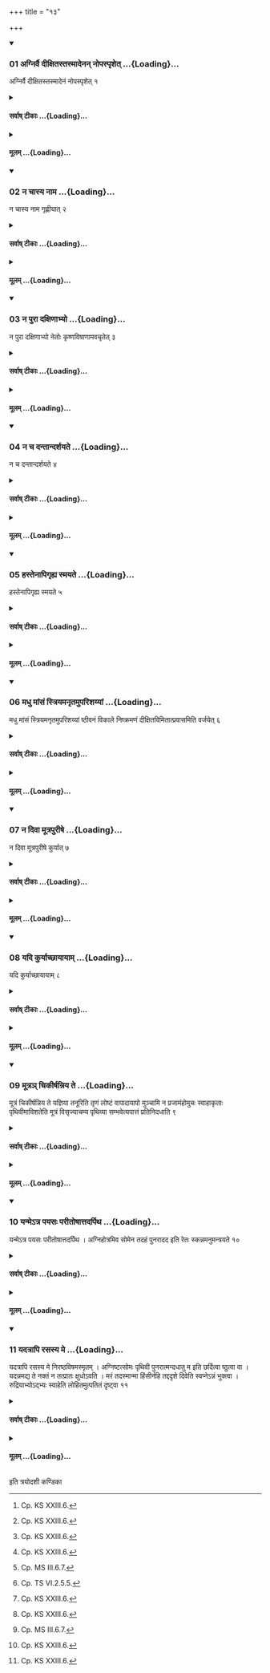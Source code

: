 +++
title = "१३"

+++

<div class="js_include" includetitle="true" newlevelforh1="3" unfilled url="/vedAH_yajuH/taittirIyam/sUtram/ApastambaH/shrautam/vishvAsa-prastutiH/10/13/01_agnirvai_dIxitastasmAdenan_nopaspRshet.md">
<details open><summary><h3>01 अग्निर्वै दीक्षितस्तस्मादेनन् नोपस्पृशेत् ...{Loading}...</h3></summary>

अग्निर्वै दीक्षितस्तस्मादेनं नोपस्पृशेत् १
</details>
</div>
<div class="js_include collapsed" newlevelforh1="4" title="सर्वाष् टीकाः" unfilled url="/vedAH_yajuH/taittirIyam/sUtram/ApastambaH/shrautam/sarvASh_TIkAH/10/13/01_agnirvai_dIxitastasmAdenan_nopaspRshet.md">
<details><summary><h4>सर्वाष् टीकाः ...{Loading}...</h4></summary>
<details><summary>थिते</summary>

1. A consecrated (sacrificer) is indeed fire (as it were); therefore no one should touch him.
</details>
</details>
</div>
<div class="js_include collapsed" newlevelforh1="4" title="मूलम्" unfilled url="/vedAH_yajuH/taittirIyam/sUtram/ApastambaH/shrautam/mUlam/10/13/01_agnirvai_dIxitastasmAdenan_nopaspRshet.md">
<details><summary><h4>मूलम् ...{Loading}...</h4></summary>

अग्निर्वै दीक्षितस्तस्मादेनं नोपस्पृशेत् १
</details>
</div>
<div class="js_include" includetitle="true" newlevelforh1="3" unfilled url="/vedAH_yajuH/taittirIyam/sUtram/ApastambaH/shrautam/vishvAsa-prastutiH/10/13/02_na_chAsya_nAma.md">
<details open><summary><h3>02 न चास्य नाम ...{Loading}...</h3></summary>

न चास्य नाम गृह्णीयात् २
</details>
</div>
<div class="js_include collapsed" newlevelforh1="4" title="सर्वाष् टीकाः" unfilled url="/vedAH_yajuH/taittirIyam/sUtram/ApastambaH/shrautam/sarvASh_TIkAH/10/13/02_na_chAsya_nAma.md">
<details><summary><h4>सर्वाष् टीकाः ...{Loading}...</h4></summary>
<details><summary>थिते</summary>

2. And no one should utter his name.[^1]  

[^1]: Cp. KS XXIII.6.
</details>
</details>
</div>
<div class="js_include collapsed" newlevelforh1="4" title="मूलम्" unfilled url="/vedAH_yajuH/taittirIyam/sUtram/ApastambaH/shrautam/mUlam/10/13/02_na_chAsya_nAma.md">
<details><summary><h4>मूलम् ...{Loading}...</h4></summary>

न चास्य नाम गृह्णीयात् २
</details>
</div>
<div class="js_include" includetitle="true" newlevelforh1="3" unfilled url="/vedAH_yajuH/taittirIyam/sUtram/ApastambaH/shrautam/vishvAsa-prastutiH/10/13/03_na_purA_daxiNAbhyo.md">
<details open><summary><h3>03 न पुरा दक्षिणाभ्यो ...{Loading}...</h3></summary>

न पुरा दक्षिणाभ्यो नेतोः कृष्णविषाणामवचृतेत् ३
</details>
</div>
<div class="js_include collapsed" newlevelforh1="4" title="सर्वाष् टीकाः" unfilled url="/vedAH_yajuH/taittirIyam/sUtram/ApastambaH/shrautam/sarvASh_TIkAH/10/13/03_na_purA_daxiNAbhyo.md">
<details><summary><h4>सर्वाष् टीकाः ...{Loading}...</h4></summary>
<details><summary>थिते</summary>

3. He should not abandon the horn of black antelope before the dakṣiṇā (-cows) are carried forth.[^1]  

[^1]: Cf. TS VI.1.3.8.
</details>
</details>
</div>
<div class="js_include collapsed" newlevelforh1="4" title="मूलम्" unfilled url="/vedAH_yajuH/taittirIyam/sUtram/ApastambaH/shrautam/mUlam/10/13/03_na_purA_daxiNAbhyo.md">
<details><summary><h4>मूलम् ...{Loading}...</h4></summary>

न पुरा दक्षिणाभ्यो नेतोः कृष्णविषाणामवचृतेत् ३
</details>
</div>
<div class="js_include" includetitle="true" newlevelforh1="3" unfilled url="/vedAH_yajuH/taittirIyam/sUtram/ApastambaH/shrautam/vishvAsa-prastutiH/10/13/04_na_cha_dantAndarshayate.md">
<details open><summary><h3>04 न च दन्तान्दर्शयते ...{Loading}...</h3></summary>

न च दन्तान्दर्शयते ४
</details>
</div>
<div class="js_include collapsed" newlevelforh1="4" title="सर्वाष् टीकाः" unfilled url="/vedAH_yajuH/taittirIyam/sUtram/ApastambaH/shrautam/sarvASh_TIkAH/10/13/04_na_cha_dantAndarshayate.md">
<details><summary><h4>सर्वाष् टीकाः ...{Loading}...</h4></summary>
<details><summary>थिते</summary>

4. And he does not show his teeth.
</details>
</details>
</div>
<div class="js_include collapsed" newlevelforh1="4" title="मूलम्" unfilled url="/vedAH_yajuH/taittirIyam/sUtram/ApastambaH/shrautam/mUlam/10/13/04_na_cha_dantAndarshayate.md">
<details><summary><h4>मूलम् ...{Loading}...</h4></summary>

न च दन्तान्दर्शयते ४
</details>
</div>
<div class="js_include" includetitle="true" newlevelforh1="3" unfilled url="/vedAH_yajuH/taittirIyam/sUtram/ApastambaH/shrautam/vishvAsa-prastutiH/10/13/05_hastenApigRhya_smayate.md">
<details open><summary><h3>05 हस्तेनापिगृह्य स्मयते ...{Loading}...</h3></summary>

हस्तेनापिगृह्य स्मयते ५
</details>
</div>
<div class="js_include collapsed" newlevelforh1="4" title="सर्वाष् टीकाः" unfilled url="/vedAH_yajuH/taittirIyam/sUtram/ApastambaH/shrautam/sarvASh_TIkAH/10/13/05_hastenApigRhya_smayate.md">
<details><summary><h4>सर्वाष् टीकाः ...{Loading}...</h4></summary>
<details><summary>थिते</summary>

5. Having covered his face, he smiles.[^1]  

[^1]: Cf. TS VI.1.3.6; cp. MS III.68-7; cp. MS III.6.7.
</details>
</details>
</div>
<div class="js_include collapsed" newlevelforh1="4" title="मूलम्" unfilled url="/vedAH_yajuH/taittirIyam/sUtram/ApastambaH/shrautam/mUlam/10/13/05_hastenApigRhya_smayate.md">
<details><summary><h4>मूलम् ...{Loading}...</h4></summary>

हस्तेनापिगृह्य स्मयते ५
</details>
</div>
<div class="js_include" includetitle="true" newlevelforh1="3" unfilled url="/vedAH_yajuH/taittirIyam/sUtram/ApastambaH/shrautam/vishvAsa-prastutiH/10/13/06_madhu_mAMsaM_striyamanRtamuparishayyAM.md">
<details open><summary><h3>06 मधु मांसं स्त्रियमनृतमुपरिशय्यां ...{Loading}...</h3></summary>

मधु मांसं स्त्रियमनृतमुपरिशय्यां ष्ठीवनं विकाले निष्क्रमणं दीक्षितविमितात्प्रवासमिति वर्जयेत् ६
</details>
</div>
<div class="js_include collapsed" newlevelforh1="4" title="सर्वाष् टीकाः" unfilled url="/vedAH_yajuH/taittirIyam/sUtram/ApastambaH/shrautam/sarvASh_TIkAH/10/13/06_madhu_mAMsaM_striyamanRtamuparishayyAM.md">
<details><summary><h4>सर्वाष् टीकाः ...{Loading}...</h4></summary>
<details><summary>थिते</summary>

6. He should avoid honey, flesh, woman, flashood, sleeping on an elevated place, spitting,[^1] going out (of the sacrificial
and) staying away from the place) at an improper time[^2] (and) staying away from the enclosure of the consecrated (sacrificer).[^3]  

[^1]: Cf. KS XXIII.3.   

[^2]: Cp. MS III.6.7.  

[^3]: Cp. TS VI.2.5.5.
</details>
</details>
</div>
<div class="js_include collapsed" newlevelforh1="4" title="मूलम्" unfilled url="/vedAH_yajuH/taittirIyam/sUtram/ApastambaH/shrautam/mUlam/10/13/06_madhu_mAMsaM_striyamanRtamuparishayyAM.md">
<details><summary><h4>मूलम् ...{Loading}...</h4></summary>

मधु मांसं स्त्रियमनृतमुपरिशय्यां ष्ठीवनं विकाले निष्क्रमणं दीक्षितविमितात्प्रवासमिति वर्जयेत् ६
</details>
</div>
<div class="js_include" includetitle="true" newlevelforh1="3" unfilled url="/vedAH_yajuH/taittirIyam/sUtram/ApastambaH/shrautam/vishvAsa-prastutiH/10/13/07_na_divA_mUtrapurIShe.md">
<details open><summary><h3>07 न दिवा मूत्रपुरीषे ...{Loading}...</h3></summary>

न दिवा मूत्रपुरीषे कुर्यात् ७
</details>
</div>
<div class="js_include collapsed" newlevelforh1="4" title="सर्वाष् टीकाः" unfilled url="/vedAH_yajuH/taittirIyam/sUtram/ApastambaH/shrautam/sarvASh_TIkAH/10/13/07_na_divA_mUtrapurIShe.md">
<details><summary><h4>सर्वाष् टीकाः ...{Loading}...</h4></summary>
<details><summary>थिते</summary>

7. He should not pass urine or excrements during the day time;
</details>
</details>
</div>
<div class="js_include collapsed" newlevelforh1="4" title="मूलम्" unfilled url="/vedAH_yajuH/taittirIyam/sUtram/ApastambaH/shrautam/mUlam/10/13/07_na_divA_mUtrapurIShe.md">
<details><summary><h4>मूलम् ...{Loading}...</h4></summary>

न दिवा मूत्रपुरीषे कुर्यात् ७
</details>
</div>
<div class="js_include" includetitle="true" newlevelforh1="3" unfilled url="/vedAH_yajuH/taittirIyam/sUtram/ApastambaH/shrautam/vishvAsa-prastutiH/10/13/08_yadi_kuryAchChAyAyAm.md">
<details open><summary><h3>08 यदि कुर्याच्छायायाम् ...{Loading}...</h3></summary>

यदि कुर्याच्छायायाम् ८
</details>
</div>
<div class="js_include collapsed" newlevelforh1="4" title="सर्वाष् टीकाः" unfilled url="/vedAH_yajuH/taittirIyam/sUtram/ApastambaH/shrautam/sarvASh_TIkAH/10/13/08_yadi_kuryAchChAyAyAm.md">
<details><summary><h4>सर्वाष् टीकाः ...{Loading}...</h4></summary>
<details><summary>थिते</summary>

8. if he does he should do it in the shade.[^1]   

[^1]: Cp. MS III.6.6.
</details>
</details>
</div>
<div class="js_include collapsed" newlevelforh1="4" title="मूलम्" unfilled url="/vedAH_yajuH/taittirIyam/sUtram/ApastambaH/shrautam/mUlam/10/13/08_yadi_kuryAchChAyAyAm.md">
<details><summary><h4>मूलम् ...{Loading}...</h4></summary>

यदि कुर्याच्छायायाम् ८
</details>
</div>
<div class="js_include" includetitle="true" newlevelforh1="3" unfilled url="/vedAH_yajuH/taittirIyam/sUtram/ApastambaH/shrautam/vishvAsa-prastutiH/10/13/09_mUtra~n_chikIrShanniya_te.md">
<details open><summary><h3>09 मूत्रञ् चिकीर्षन्निय ते ...{Loading}...</h3></summary>

मूत्रं चिकीर्षन्निय ते यज्ञिया तनूरिति तृणं लोष्टं वापादायापो मुञ्चामि न प्रजामंहोमुचः स्वाहाकृताः पृथिवीमाविशतेति मूत्रं विसृज्याचम्य पृथिव्या सम्भवेत्यपात्तं प्रतिनिदधाति ९
</details>
</div>
<div class="js_include collapsed" newlevelforh1="4" title="सर्वाष् टीकाः" unfilled url="/vedAH_yajuH/taittirIyam/sUtram/ApastambaH/shrautam/sarvASh_TIkAH/10/13/09_mUtra~n_chikIrShanniya_te.md">
<details><summary><h4>सर्वाष् टीकाः ...{Loading}...</h4></summary>
<details><summary>थिते</summary>

9. When he wants to pass urine, having taken (a blade of) grass or a clod of earth (in his hand)[^1] with iyaṁ te yajñiyā tanūḥ, having passed urine, with apo muñcāmi..., having sipped water, he puts down (the blade of grass or the clod of earth which had been taken) with pr̥hivyā saṁbhava.[^2]  

[^1]: From the place where he would urinate.  

[^2]: For this Sūtra cf. ŚB III.2.2.20-21.
</details>
</details>
</div>
<div class="js_include collapsed" newlevelforh1="4" title="मूलम्" unfilled url="/vedAH_yajuH/taittirIyam/sUtram/ApastambaH/shrautam/mUlam/10/13/09_mUtra~n_chikIrShanniya_te.md">
<details><summary><h4>मूलम् ...{Loading}...</h4></summary>

मूत्रं चिकीर्षन्निय ते यज्ञिया तनूरिति तृणं लोष्टं वापादायापो मुञ्चामि न प्रजामंहोमुचः स्वाहाकृताः पृथिवीमाविशतेति मूत्रं विसृज्याचम्य पृथिव्या सम्भवेत्यपात्तं प्रतिनिदधाति ९
</details>
</div>
<div class="js_include" includetitle="true" newlevelforh1="3" unfilled url="/vedAH_yajuH/taittirIyam/sUtram/ApastambaH/shrautam/vishvAsa-prastutiH/10/13/10_yanme-tra_payasaH_parItoShAttadarpitha.md">
<details open><summary><h3>10 यन्मेऽत्र पयसः परीतोषात्तदर्पिथ ...{Loading}...</h3></summary>

यन्मेऽत्र पयसः परीतोषात्तदर्पिथ । अग्निहोत्रमिव सोमेन तदहं पुनरादद इति रेतः स्कन्नमनुमन्त्रयते १०
</details>
</div>
<div class="js_include collapsed" newlevelforh1="4" title="सर्वाष् टीकाः" unfilled url="/vedAH_yajuH/taittirIyam/sUtram/ApastambaH/shrautam/sarvASh_TIkAH/10/13/10_yanme-tra_payasaH_parItoShAttadarpitha.md">
<details><summary><h4>सर्वाष् टीकाः ...{Loading}...</h4></summary>
<details><summary>थिते</summary>

10. With yanmetra payasaḥ...[^1] he addresses the (involuntarily) discharged semen.  

[^1]: For the formula cp. KātyāŚs XXV.11.21;cp. Baudhāśs XXVIII.9.
</details>
</details>
</div>
<div class="js_include collapsed" newlevelforh1="4" title="मूलम्" unfilled url="/vedAH_yajuH/taittirIyam/sUtram/ApastambaH/shrautam/mUlam/10/13/10_yanme-tra_payasaH_parItoShAttadarpitha.md">
<details><summary><h4>मूलम् ...{Loading}...</h4></summary>

यन्मेऽत्र पयसः परीतोषात्तदर्पिथ । अग्निहोत्रमिव सोमेन तदहं पुनरादद इति रेतः स्कन्नमनुमन्त्रयते १०
</details>
</div>
<div class="js_include" includetitle="true" newlevelforh1="3" unfilled url="/vedAH_yajuH/taittirIyam/sUtram/ApastambaH/shrautam/vishvAsa-prastutiH/10/13/11_yadatrApi_rasasya_me.md">
<details open><summary><h3>11 यदत्रापि रसस्य मे ...{Loading}...</h3></summary>

यदत्रापि रसस्य मे निरष्ठविषमस्मृतम् । अग्निष्टत्सोमः पृथिवी पुनरात्मन्दधातु म इति छर्दित्वा ष्ठुत्वा वा । यदन्नमद्य ते नक्तं न तत्प्रातः क्षुधोऽवति । मरं तदस्मान्मा हिंसीर्नहि तद्ददृशे दिवेति स्वप्नेऽन्नं भुक्त्वा । रुद्रियाभ्योऽद्भ्यः स्वाहेति लोहितमुत्पतितं दृष्ट्वा ११
</details>
</div>
<div class="js_include collapsed" newlevelforh1="4" title="सर्वाष् टीकाः" unfilled url="/vedAH_yajuH/taittirIyam/sUtram/ApastambaH/shrautam/sarvASh_TIkAH/10/13/11_yadatrApi_rasasya_me.md">
<details><summary><h4>सर्वाष् टीकाः ...{Loading}...</h4></summary>
<details><summary>थिते</summary>

11. After having urinated or spat (he should recite) yadatrāpi rasasya me...[^1] Having eaten food in the dream (he should recite) yadannamadya te naktam.... Having seen blood which has gushed out (one should recite) rudriyābhyodbhyaḥ svāhā.  

[^1]: Cp. GB I.2.7.
</details>
</details>
</div>
<div class="js_include collapsed" newlevelforh1="4" title="मूलम्" unfilled url="/vedAH_yajuH/taittirIyam/sUtram/ApastambaH/shrautam/mUlam/10/13/11_yadatrApi_rasasya_me.md">
<details><summary><h4>मूलम् ...{Loading}...</h4></summary>

यदत्रापि रसस्य मे निरष्ठविषमस्मृतम् । अग्निष्टत्सोमः पृथिवी पुनरात्मन्दधातु म इति छर्दित्वा ष्ठुत्वा वा । यदन्नमद्य ते नक्तं न तत्प्रातः क्षुधोऽवति । मरं तदस्मान्मा हिंसीर्नहि तद्ददृशे दिवेति स्वप्नेऽन्नं भुक्त्वा । रुद्रियाभ्योऽद्भ्यः स्वाहेति लोहितमुत्पतितं दृष्ट्वा ११
</details>
</div>

  
इति त्रयोदशी कण्डिका 
